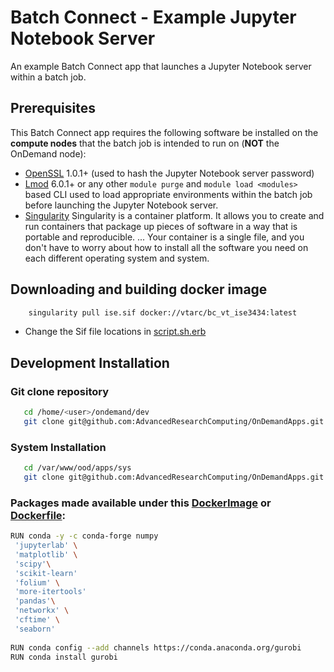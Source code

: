 # Batch Connect - Example Jupyter Notebook Server

An example Batch Connect app that launches a Jupyter Notebook server within a
batch job.

## Prerequisites

This Batch Connect app requires the following software be installed on the
**compute nodes** that the batch job is intended to run on (**NOT** the
OnDemand node):

- [OpenSSL](https://www.openssl.org/) 1.0.1+ (used to hash the Jupyter Notebook
  server password)
- [Lmod](https://www.tacc.utexas.edu/research-development/tacc-projects/lmod)
  6.0.1+ or any other `module purge` and `module load <modules>` based CLI
  used to load appropriate environments within the batch job before launching
  the Jupyter Notebook server.
- [Singularity](https://sylabs.io/guides/3.0/user-guide/installation.html) Singularity is a container platform. It allows you to create and run containers that package up pieces of software in a way that is portable and reproducible. ... Your container is a single file, and you don't have to worry about how to install all the software you need on each different operating system and system.

## Downloading and building docker image
``` sh 
    singularity pull ise.sif docker://vtarc/bc_vt_ise3434:latest
```

- Change the Sif file locations in [script.sh.erb](https://github.com/AdvancedResearchComputing/OnDemandApps/blob/f7f8ea6bcbe66d191b8766eb3be9d05af312460d/bc_vt_ise3434/template/script.sh.erb#L27)


## Development Installation


### Git clone repository
```bash
   cd /home/<user>/ondemand/dev
   git clone git@github.com:AdvancedResearchComputing/OnDemandApps.git
```

### System Installation
```bash
   cd /var/www/ood/apps/sys
   git clone git@github.com:AdvancedResearchComputing/OnDemandApps.git
```

### Packages made available under this [DockerImage](https://hub.docker.com/repository/docker/vtarc/bc_vt_ise3434) or [Dockerfile](./DockerFiles/Dockerfile):

``` sh
RUN conda -y -c conda-forge numpy
 'jupyterlab' \
 'matplotlib' \
 'scipy'\
 'scikit-learn'
 'folium' \
 'more-itertools'
 'pandas'\
 'networkx' \
 'cftime' \
 'seaborn' 
 
RUN conda config --add channels https://conda.anaconda.org/gurobi
RUN conda install gurobi
```
